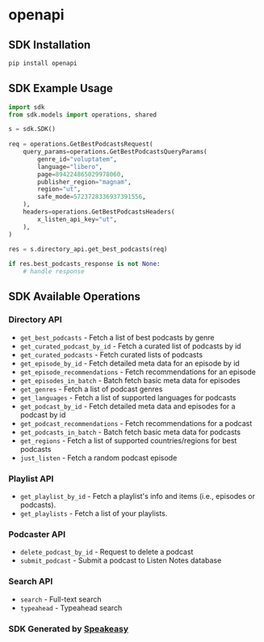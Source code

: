 # openapi

<!-- Start SDK Installation -->
## SDK Installation

```bash
pip install openapi
```
<!-- End SDK Installation -->

## SDK Example Usage
<!-- Start SDK Example Usage -->
```python
import sdk
from sdk.models import operations, shared

s = sdk.SDK()
    
req = operations.GetBestPodcastsRequest(
    query_params=operations.GetBestPodcastsQueryParams(
        genre_id="voluptatem",
        language="libero",
        page=894224865029978060,
        publisher_region="magnam",
        region="ut",
        safe_mode=5723728336937391556,
    ),
    headers=operations.GetBestPodcastsHeaders(
        x_listen_api_key="ut",
    ),
)
    
res = s.directory_api.get_best_podcasts(req)

if res.best_podcasts_response is not None:
    # handle response
```
<!-- End SDK Example Usage -->

<!-- Start SDK Available Operations -->
## SDK Available Operations

### Directory API

* `get_best_podcasts` - Fetch a list of best podcasts by genre
* `get_curated_podcast_by_id` - Fetch a curated list of podcasts by id
* `get_curated_podcasts` - Fetch curated lists of podcasts
* `get_episode_by_id` - Fetch detailed meta data for an episode by id
* `get_episode_recommendations` - Fetch recommendations for an episode
* `get_episodes_in_batch` - Batch fetch basic meta data for episodes
* `get_genres` - Fetch a list of podcast genres
* `get_languages` - Fetch a list of supported languages for podcasts
* `get_podcast_by_id` - Fetch detailed meta data and episodes for a podcast by id
* `get_podcast_recommendations` - Fetch recommendations for a podcast
* `get_podcasts_in_batch` - Batch fetch basic meta data for podcasts
* `get_regions` - Fetch a list of supported countries/regions for best podcasts
* `just_listen` - Fetch a random podcast episode

### Playlist API

* `get_playlist_by_id` - Fetch a playlist's info and items (i.e., episodes or podcasts).
* `get_playlists` - Fetch a list of your playlists.

### Podcaster API

* `delete_podcast_by_id` - Request to delete a podcast
* `submit_podcast` - Submit a podcast to Listen Notes database

### Search API

* `search` - Full-text search
* `typeahead` - Typeahead search

<!-- End SDK Available Operations -->

### SDK Generated by [Speakeasy](https://docs.speakeasyapi.dev/docs/using-speakeasy/client-sdks)
